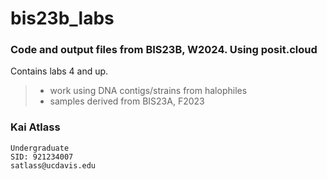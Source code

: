 # bis23b_labs
### Code and output files from BIS23B, W2024. Using posit.cloud

Contains labs 4 and up.
> * work using DNA contigs/strains from halophiles
> * samples derived from BIS23A, F2023

### Kai Atlass
```{r}
Undergraduate
SID: 921234007
satlass@ucdavis.edu
```
